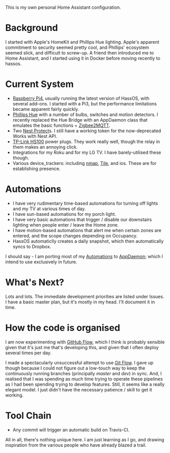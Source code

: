 This is my own personal Home Assistant configuration.

# Background
I started with Apple's HomeKit and Phillips Hue lighting. Apple's apparent commitment to security seemed pretty cool, and Phillips' ecosystem seemed slick, and difficult to screw-up. A friend then introduced me to Home Assistant, and I started using it in Docker before moving recently to hassos.

# Current System
* [Raspberry Pi4](https://www.raspberrypi.org/products/raspberry-pi-4-model-b/), usually running the latest version of HassOS, with several add-ons. I started with a Pi3, but the performance limitations became apparent fairly quickly.
* [Phillips Hue](https://en.wikipedia.org/wiki/Philips_Hue) with a number of bulbs, switches and motion detectors. I recently replaced the Hue Bridge with an AppDaemon class that emulates the basic functions + [Zigbee2MQTT](https://www.zigbee2mqtt.io/).
* Two [Nest Protect](https://en.wikipedia.org/wiki/Google_Nest#Nest_Protect)s. I still have a working token for the now-deprecated Works with Nest API.
* [TP-Link HS100](https://www.tp-link.com/au/home-networking/smart-plug/hs100/) power plugs. They work really well, though the relay in them makes an annoying click.
* Integrations for my Roku and for my LG TV. I have barely-utilised these though.
* Various device_trackers: including [nmap](https://www.home-assistant.io/integrations/nmap_tracker/), [Tile](https://www.home-assistant.io/integrations/tile/), and ios. These are for establishing presence.

# Automations
* I have very rudimentary time-based automations for turning off lights and my TV at various times of day.
* I have sun-based automations for my porch light.
* I have very basic automations that trigger / disable our downstairs lighting when people enter / leave the Home zone.
* I have motion-based automations that alert me when certain zones are entered, and the scope changes depending on Occupancy.
* HassOS automaticlly creates a daily snapshot, which then automatically syncs to Dropbox.

I should say - I am porting most of my [Automations](https://www.home-assistant.io/docs/automation/) to [AppDaemon](https://appdaemon.readthedocs.io/en/latest/); which I intend to use exclusively in future.

# What's Next?
Lots and lots. The immediate development priorities are listed under Issues. I have a basic master plan, but it's mostly in my head. I'll document it in time.

# How the code is organised
I am now experimenting with [GitHub Flow](https://githubflow.github.io/), which I think is probably sensible given that it's just me that's developing this, and given that I often deploy several times per day. 

I made a spectacularly unsuccessful attempt to use [Git Flow](https://nvie.com/posts/a-successful-git-branching-model/). I gave up though because I could not figure out a low-touch way to keep the continuously running branches (principally *master* and *dev*) in sync. And, I realised that I was spending as much time trying to operate these pipelines as I had been spending trying to develop features. Still, it seems like a really elegant model. I just didn't have the necessary patience / skill to get it working.

# Tool Chain
* Any commit will trigger an automatic build on Travis-CI.

All in all, there's nothing unique here. I am just learning as I go, and drawing inspiration from the various people who have already blazed a trail.
